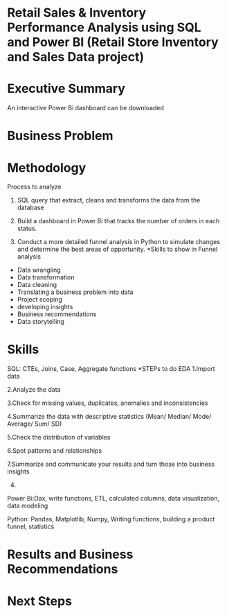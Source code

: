 # Retail Sales & Inventory Performance Analysis using SQL and Power BI (Retail Store Inventory and Sales Data project)
# Executive Summary
An interactive Power Bi dashboard can be downloaded
# Business Problem
# Methodology
Process to analyze
1. SQL query that extract, cleans and transforms the data from the database

2. Build a dashboard in Power Bi that tracks the number of orders in each status.

3. Conduct a more detailed funnel analysis in Python to simulate changes and determine the best areas of opportunity.
  *Skills to show in Funnel analysis
  - Data wrangling
  - Data transformation
  - Data cleaning
  - Translating a business problem into data
  - Project scoping
  - developing insights
  - Business recommendations
  - Data storytelling

# Skills
SQL: CTEs, Joins, Case, Aggregate functions
  *STEPs to do EDA
  1.Import data

  2.Analyze the data

  3.Check for missing values, duplicates, anomalies and inconsistencies

  4.Summarize the data with descriptive statistics (Mean/ Median/ Mode/ Average/ Sum/ SD)

  5.Check the distribution of variables

  6.Spot patterns and relationships

  7.Summarize and communicate your results and turn those into business insights


4.

Power Bi:Dax, write functions, ETL, calculated columns, data visualization, data modeling

Python: Pandas, Matplotlib, Numpy, Writing functions, building a product funnel, statistics

# Results and Business Recommendations
# Next Steps
